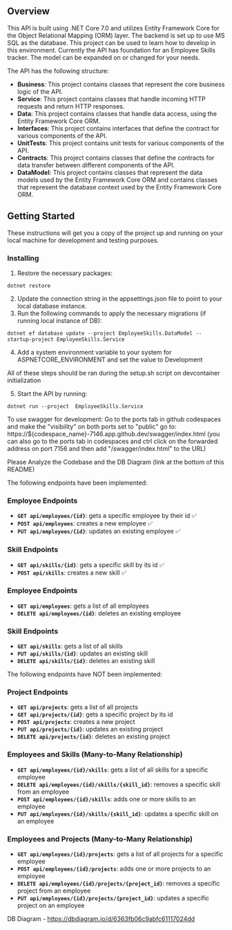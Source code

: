 ## **Overview** 
This API is built using .NET Core 7.0 and utilizes Entity Framework Core for the Object Relational Mapping (ORM) layer. The backend is set up to use MS SQL as the database.  This project can be used to learn how to develop in this environment. Currently the API has foundation for an Employee Skills tracker. The model can be expanded on or changed for your needs.

The API has the following structure:

- **Business**: This project contains classes that represent the core business logic of the API.
- **Service**: This project contains classes that handle incoming HTTP requests and return HTTP responses.
- **Data**: This project contains classes that handle data access, using the Entity Framework Core ORM.
- **Interfaces**: This project contains interfaces that define the contract for various components of the API.
- **UnitTests**: This project contains unit tests for various components of the API.
- **Contracts**: This project contains classes that define the contracts for data transfer between different components of the API.
- **DataModel**: This project contains classes that represent the data models used by the Entity Framework Core ORM and contains classes that represent the database context used by the Entity Framework Core ORM.

## **Getting Started**

These instructions will get you a copy of the project up and running on your local machine for development and testing purposes.

### **Installing**

1. Restore the necessary packages:
```
dotnet restore
```
2. Update the connection string in the appsettings.json file to point to your local database instance.
3. Run the following commands to apply the necessary migrations (if running local instance of DB):
```
dotnet ef database update --project EmployeeSkills.DataModel --startup-project EmployeeSkills.Service
```
4. Add a system environment variable to your system for ASPNETCORE_ENVIRONMENT and set the value to Development


All of these steps should be ran during the setup.sh script on devcontainer initialization

5. Start the API by running:
```
dotnet run --project  EmployeeSkills.Service
```

To use swagger for development:
Go to the ports tab in github codespaces and make the "visibility" on both ports set to "public"
go to: https://${codespace_name}-7146.app.github.dev/swagger/index.html (you can also go to the ports tab in codespaces and ctrl click on the forwarded address on port 7156 and then add "/swagger/index.html" to the URL)


Please Analyze the Codebase and the DB Diagram (link at the bottom of this README)

The following endpoints have been implemented:
### Employee Endpoints
- **`GET api/employees/{id}`**: gets a specific employee by their id ✅
- **`POST api/employees`**: creates a new employee ✅
- **`PUT api/employees/{id}`**: updates an existing employee ✅

### Skill Endpoints
- **`GET api/skills/{id}`**: gets a specific skill by its id ✅
- **`POST api/skills`**: creates a new skill ✅

### Employee Endpoints
- **`GET api/employees`**: gets a list of all employees
- **`DELETE api/employees/{id}`**: deletes an existing employee

### Skill Endpoints
- **`GET api/skills`**: gets a list of all skills
- **`PUT api/skills/{id}`**: updates an existing skill
- **`DELETE api/skills/{id}`**: deletes an existing skill

The following endpoints have NOT been implemented:
### Project Endpoints
- **`GET api/projects`**: gets a list of all projects
- **`GET api/projects/{id}`**: gets a specific project by its id
- **`POST api/projects`**: creates a new project
- **`PUT api/projects/{id}`**: updates an existing project
- **`DELETE api/projects/{id}`**: deletes an existing project

### Employees and Skills (Many-to-Many Relationship)
- **`GET api/employees/{id}/skills`**: gets a list of all skills for a specific employee
- **`DELETE api/employees/{id}/skills/{skill_id}`**: removes a specific skill from an employee
- **`POST api/employees/{id}/skills`**: adds one or more skills to an employee
- **`PUT api/employees/{id}/skills/{skill_id}`**: updates a specific skill on an employee

### Employees and Projects (Many-to-Many Relationship)
- **`GET api/employees/{id}/projects`**: gets a list of all projects for a specific employee
- **`POST api/employees/{id}/projects`**: adds one or more projects to an employee
- **`DELETE api/employees/{id}/projects/{project_id}`**: removes a specific project from an employee
- **`PUT api/employees/{id}/projects/{project_id}`**: updates a specific project on an employee

DB Diagram - https://dbdiagram.io/d/6363fb06c9abfc61117024dd 
